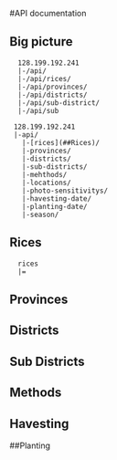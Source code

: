 #API documentation

## Big picture
 ```
   128.199.192.241
   |-/api/
   |-/api/rices/
   |-/api/provinces/
   |-/api/districts/
   |-/api/sub-district/
   |-/api/sub
 ```
```
 128.199.192.241
 |-api/
   |-[rices](##Rices)/
   |-provinces/
   |-districts/
   |-sub-districts/
   |-mehthods/
   |-locations/
   |-photo-sensitivitys/
   |-havesting-date/
   |-planting-date/
   |-season/
```

## Rices
  ```
    rices
    |=
  ```
## Provinces
## Districts
## Sub Districts
## Methods
## Havesting
##Planting
